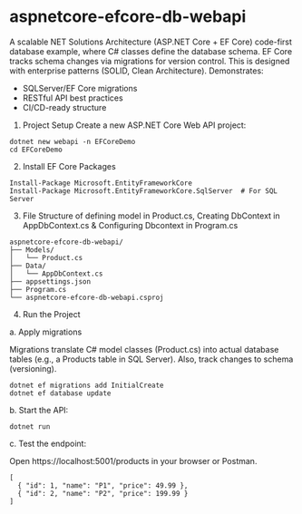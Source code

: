 # aspnetcore-efcore-db-webapi

A scalable NET Solutions Architecture (ASP.NET Core + EF Core) code-first database example, where C# classes define the database schema. EF Core tracks schema changes via migrations for version control. This is designed with enterprise patterns (SOLID, Clean Architecture). Demonstrates:  
- SQLServer/EF Core migrations  
- RESTful API best practices  
- CI/CD-ready structure

1. Project Setup
Create a new ASP.NET Core Web API project:
```
dotnet new webapi -n EFCoreDemo
cd EFCoreDemo
```
2. Install EF Core Packages
```
Install-Package Microsoft.EntityFrameworkCore
Install-Package Microsoft.EntityFrameworkCore.SqlServer  # For SQL Server
```
3. File Structure of defining model in Product.cs, Creating DbContext in AppDbContext.cs & Configuring Dbcontext in Program.cs
```
aspnetcore-efcore-db-webapi/
├── Models/
│   └── Product.cs
├── Data/
│   └── AppDbContext.cs
├── appsettings.json
├── Program.cs
└── aspnetcore-efcore-db-webapi.csproj
```
4. Run the Project

a. Apply migrations

Migrations translate C# model classes (Product.cs) into actual database tables (e.g., a Products table in SQL Server). Also, track changes to schema (versioning). 
```
dotnet ef migrations add InitialCreate
dotnet ef database update
```
b. Start the API:
```
dotnet run
```
c. Test the endpoint:

Open https://localhost:5001/products in your browser or Postman.
```
[
  { "id": 1, "name": "P1", "price": 49.99 },
  { "id": 2, "name": "P2", "price": 199.99 }
]
```
